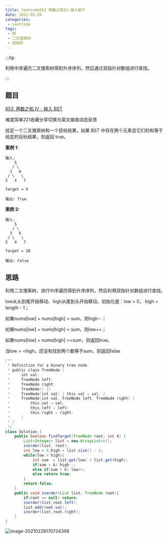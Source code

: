 ```yaml
---
title: leetcode653 两数之和IV-输入BST
date: 2021-02-28
categories:
 - LeetCode
tags:
 - 树
 - 二叉搜索树
 - 双指针
---
```


:::tip

利用中序遍历二叉搜索树得到升序序列，然后通过双指针对数组进行查找。

:::

<!-- more -->

## 题目

[653. 两数之和 IV - 输入 BST](https://leetcode-cn.com/problems/two-sum-iv-input-is-a-bst/)

难度简单221收藏分享切换为英文接收动态反馈

给定一个二叉搜索树和一个目标结果，如果 BST 中存在两个元素且它们的和等于给定的目标结果，则返回 true。

**案例 1:**

```
输入: 
    5
   / \
  3   6
 / \   \
2   4   7

Target = 9

输出: True
```

 

**案例 2:**

```
输入: 
    5
   / \
  3   6
 / \   \
2   4   7

Target = 28

输出: False
```

## 思路

利用二叉搜索树，进行中序遍历得到升序序列，然后利用双指针对数组进行查找。

low从头到尾开始移动、high从尾到头开始移动。初始化是：low = 0， high = length - 1；

如果nums[low] + nums[high] > sum，则high--；

如果nums[low] + nums[high] < sum，则low++；

如果nums[low] + nums[high] ==sum，则返回true。

当low > =high，还没有找到两个数等于sum，则返回false

```java
/**
 * Definition for a binary tree node.
 * public class TreeNode {
 *     int val;
 *     TreeNode left;
 *     TreeNode right;
 *     TreeNode() {}
 *     TreeNode(int val) { this.val = val; }
 *     TreeNode(int val, TreeNode left, TreeNode right) {
 *         this.val = val;
 *         this.left = left;
 *         this.right = right;
 *     }
 * }
 */
class Solution {
    public boolean findTarget(TreeNode root, int k) {
        List<Integer> list = new ArrayList<>();
        inorder(list, root);
        int low = 0,high = list.size() - 1;
        while(low < high){
            int sum  = list.get(low) + list.get(high);
            if(sum > k) high--;
            else if(sum < k) low++;
            else return true;
        }
        return false;
    }
    public void inorder(List list, TreeNode root){
        if(root == null) return;
        inorder(list,root.left);
        list.add(root.val);
        inorder(list,root.right);
    }
}
```

![image-20210228170724398](https://i.loli.net/2021/02/28/tP5Zg4bWV2zCLxM.png)